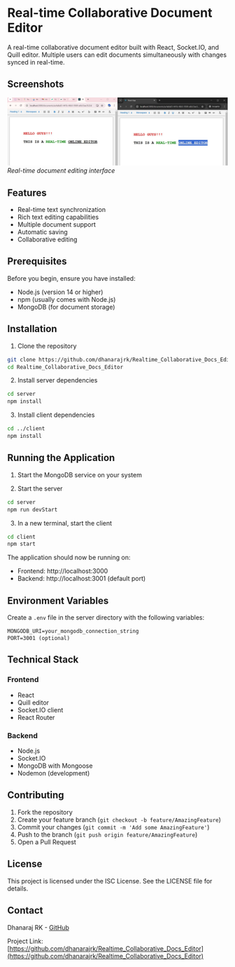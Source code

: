 # Real-time Collaborative Document Editor

A real-time collaborative document editor built with React, Socket.IO, and Quill editor. Multiple users can edit documents simultaneously with changes synced in real-time.

## Screenshots

![Editor Interface](screenshot.JPG)
*Real-time document editing interface*

## Features

- Real-time text synchronization
- Rich text editing capabilities
- Multiple document support
- Automatic saving
- Collaborative editing

## Prerequisites

Before you begin, ensure you have installed:
- Node.js (version 14 or higher)
- npm (usually comes with Node.js)
- MongoDB (for document storage)

## Installation

1. Clone the repository
```bash
git clone https://github.com/dhanarajrk/Realtime_Collaborative_Docs_Editor.git
cd Realtime_Collaborative_Docs_Editor
```

2. Install server dependencies
```bash
cd server
npm install
```

3. Install client dependencies
```bash
cd ../client
npm install
```

## Running the Application

1. Start the MongoDB service on your system

2. Start the server
```bash
cd server
npm run devStart
```

3. In a new terminal, start the client
```bash
cd client
npm start
```

The application should now be running on:
- Frontend: http://localhost:3000
- Backend: http://localhost:3001 (default port)

## Environment Variables

Create a `.env` file in the server directory with the following variables:
```env
MONGODB_URI=your_mongodb_connection_string
PORT=3001 (optional)
```
## Technical Stack

### Frontend
- React
- Quill editor
- Socket.IO client
- React Router

### Backend
- Node.js
- Socket.IO
- MongoDB with Mongoose
- Nodemon (development)

## Contributing

1. Fork the repository
2. Create your feature branch (`git checkout -b feature/AmazingFeature`)
3. Commit your changes (`git commit -m 'Add some AmazingFeature'`)
4. Push to the branch (`git push origin feature/AmazingFeature`)
5. Open a Pull Request

## License

This project is licensed under the ISC License. See the LICENSE file for details.

## Contact

Dhanaraj RK - [GitHub](https://github.com/dhanarajrk)

Project Link: [https://github.com/dhanarajrk/Realtime_Collaborative_Docs_Editor](https://github.com/dhanarajrk/Realtime_Collaborative_Docs_Editor)
```

